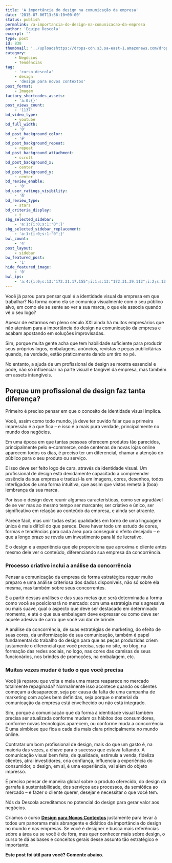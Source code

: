 ```yaml
---
title: 'A importância do design na comunicação da empresa'
date: '2015-07-06T13:56:10+00:00'
status: publish
permalink: /a-importancia-do-design-na-comunicacao-da-empresa
author: 'Equipe Descola'
excerpt: ''
type: post
id: 838
thumbnail: '../uploadshttps://drops-cdn.s3.sa-east-1.amazonaws.com/drops-new/wp-content/uploads/2015/07/06135610/importancia_design_descola-150x150.png'
category:
    - Negócios
    - Tendências
tag:
    - 'curso descola'
    - design
    - 'design para novos contextos'
post_format:
    - Imagem
factory_shortcodes_assets:
    - 'a:0:{}'
post_views_count:
    - '1137'
bd_video_type:
    - youtube
bd_full_width:
    - '0'
bd_post_background_color:
    - '#'
bd_post_background_repeat:
    - repeat
bd_post_background_attachment:
    - scroll
bd_post_background_x:
    - center
bd_post_background_y:
    - center
bd_review_enable:
    - '0'
bd_user_ratings_visibility:
    - '0'
bd_review_type:
    - stars
bd_criteria_display:
    - t
sbg_selected_sidebar:
    - 'a:1:{i:0;s:1:"0";}'
sbg_selected_sidebar_replacement:
    - 'a:1:{i:0;s:1:"0";}'
bwl_count:
    - '4'
post_layout:
    - sidebar
bw_featured_post:
    - '1'
hide_featured_image:
    - '0'
bwl_ips:
    - 'a:4:{i:0;s:13:"172.31.17.155";i:1;s:13:"172.31.39.112";i:2;s:13:"172.31.18.109";i:3;s:13:"172.31.63.206";}'
---
```

Você já parou para pensar qual é a identidade visual da empresa em que trabalhar? Na forma como ela se comunica visualmente com o seu público alvo, em como ele se sente ao ver a sua marca, o que ele associa quando vê o seu logo?

Apesar de estarmos em pleno século XXI ainda há muitos empresários que não atentam para a importância do design na comunicação da empresa e acabam apostando em soluções improvisadas.

Sim, porque muita gente acha que tem habilidade suficiente para produzir seus próprios logos, embalagens, anúncios, revistas e peças publicitárias quando, na verdade, estão praticamente dando um tiro no pé.

No entanto, a ajuda de um profissional de design se mostra essencial e pode, não só influenciar na parte visual e tangível da empresa, mas também em assets intangíveis.

**Porque um profissional de design faz tanta diferença?**
---------------------------------------------------------

Primeiro é preciso pensar em que o conceito de identidade visual implica.

Você, assim como todo mundo, já deve ter ouvido falar que a primeira impressão é a que fica – e isso é a mais pura verdade, principalmente no mundo dos negócios.

Em uma época em que tantas pessoas oferecem produtos tão parecidos, principalmente pelo e-commerce, onde centenas de novas lojas online aparecem todos os dias, é preciso ter um diferencial, chamar a atenção do público para o seu produto ou serviço.

E isso deve ser feito logo de cara, através da identidade visual. Um profissional de design está devidamente capacitado a compreender essência da sua empresa e traduzi-la em imagens, cores, desenhos, todos interligados de uma forma intuitiva, que assim que vistos remeta à (boa) lembrança da sua marca.

Por isso o design deve reunir algumas características, como ser agradável de se ver mas ao mesmo tempo ser marcante; ser criativo e único, ser significativo em relação ao conteúdo da empresa, e ainda ser atraente.

Parece fácil, mas unir todas estas qualidades em torno de uma linguagem única é mais difícil do que parece. Deve haver todo um estudo de cores, formas e tendências para cada área para conseguir o efeito desejado – e que a longo prazo se revela um investimento para lá de lucrativo.

É o design e a experiência que ele proporciona que aproxima o cliente antes mesmo dele ver o conteúdo, diferenciando sua empresa da concorrência.

### **Processo criativo inclui a análise da concorrência**

Pensar a comunicação da empresa de forma estratégica requer muito preparo e uma análise criteriosa dos dados disponíveis, não só sobre ela mesma, mas também sobre seus concorrentes.

É a partir dessas análises e das suas metas que será determinada a forma como você se posicionará no mercado: com uma estratégia mais agressiva ou mais suave, qual o aspecto que deve ser destacado em determinado momento, e até o que sua embalagem deve expressar ou como deve ser aquele adesivo de carro que você vai dar de brinde.

A análise da concorrência, de suas estratégias de marketing, do efeito de suas cores, da uniformização de sua comunicação, também é papel fundamental do trabalho do design para que as peças produzidas criem justamente o diferencial que você precisa, seja no site, no blog, na formação das redes sociais, no logo, nas cores das camisas de seus funcionários, nos brindes de promoções, na embalagem, etc.

### **Muitas vezes mudar é tudo o que você precisa**

Você já reparou que volta e meia uma marca reaparece no mercado totalmente repaginada? Normalmente isso acontece quando os clientes começam a desaparecer, seja por causa da falta de uma campanha de marketing com ações bem definidas, seja porque o material da comunicação da empresa está envelhecido ou não está integrado.

Sim, porque a comunicação que dá forma à identidade visual também precisa ser atualizada conforme mudam os hábitos dos consumidores, conforme novas tecnologias aparecem, ou conforme muda a concorrência. É uma simbiose que fica a cada dia mais clara principalmente no mundo online.

Contratar um bom profissional de design, mais do que um gasto é, na maioria das vezes, a chave para o sucesso que estava faltando. A comunicação visual bem feita, de qualidade, estimula a venda, fideliza clientes, atrai investidores, cria confiança, influencia a experiência do consumidor, o design, em si, é uma experiência, vai além do objeto impresso.

É preciso pensar de maneira global sobre o produto oferecido, do design da garrafa à sustentabilidade, dos serviços aos processos, da semiótica ao mercado – e fazer o cliente querer, desejar e necessitar o que você tem.

Nós da Descola acreditamos no potencial do design para gerar valor aos negócios.

Criamos o curso [**Design para Novos Contextos**](http://descola.org/curso/6/design-para-novos-contextos) justamente para levar à todos um panorama mais abrangente e didático da importância do design no mundo e nas empresas. Se você é designer e busca mais referências sobre a área ou se você é de fora, mas quer conhecer mais sobre design, o curso te dá as bases e conceitos gerais desse assunto tão estratégico e importante.

**Este post foi útil para você? Comente abaixo.**